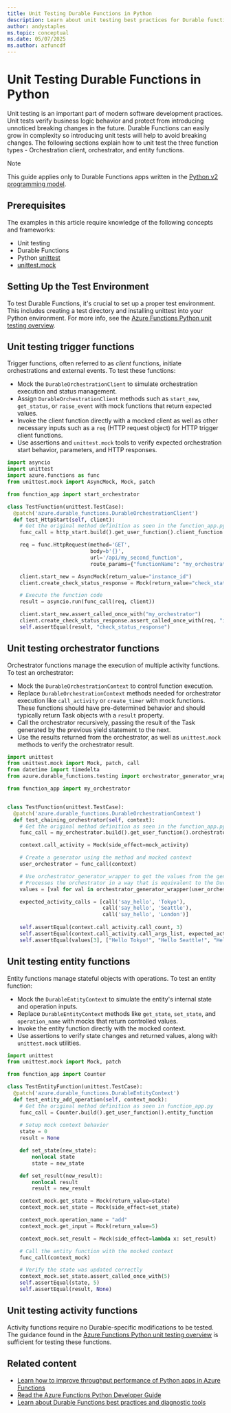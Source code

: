 ```yaml
---
title: Unit Testing Durable Functions in Python
description: Learn about unit testing best practices for Durable functions written in Python for Azure Functions.
author: andystaples
ms.topic: conceptual
ms.date: 05/07/2025
ms.author: azfuncdf
---
```


# Unit Testing Durable Functions in Python

Unit testing is an important part of modern software development practices. Unit tests verify business logic behavior and protect from introducing unnoticed breaking changes in the future. Durable Functions can easily grow in complexity so introducing unit tests will help to avoid breaking changes. The following sections explain how to unit test the three function types - Orchestration client, orchestrator, and entity functions.

> [!NOTE]
> This guide applies only to Durable Functions apps written in the [Python v2 programming model](../functions-reference-python.md). 

## Prerequisites

The examples in this article require knowledge of the following concepts and frameworks:

* Unit testing
* Durable Functions
* Python [unittest](https://docs.python.org/3/library/unittest.html) 
* [unittest.mock](https://docs.python.org/3/library/unittest.mock.html)

## Setting Up the Test Environment

To test Durable Functions, it's crucial to set up a proper test environment. This includes creating a test directory and installing unittest into your Python environment. For more info, see the [Azure Functions Python unit testing overview](../functions-reference-python.md#unit-testing).

## Unit testing trigger functions

Trigger functions, often referred to as _client_ functions, initiate orchestrations and external events. To test these functions:

- Mock the `DurableOrchestrationClient` to simulate orchestration execution and status management.  
- Assign `DurableOrchestrationClient` methods such as `start_new`, `get_status`, or `raise_event` with mock functions that return expected values.  
- Invoke the client function directly with a mocked client as well as other necessary inputs such as a `req` (HTTP request object) for HTTP trigger client functions.  
- Use assertions and `unittest.mock` tools to verify expected orchestration start behavior, parameters, and HTTP responses.

```python
import asyncio
import unittest
import azure.functions as func
from unittest.mock import AsyncMock, Mock, patch

from function_app import start_orchestrator

class TestFunction(unittest.TestCase):
  @patch('azure.durable_functions.DurableOrchestrationClient')
  def test_HttpStart(self, client):
    # Get the original method definition as seen in the function_app.py file
    func_call = http_start.build().get_user_function().client_function

    req = func.HttpRequest(method='GET',
                           body=b'{}',
                           url='/api/my_second_function',
                           route_params={"functionName": "my_orchestrator"})

    client.start_new = AsyncMock(return_value="instance_id")
    client.create_check_status_response = Mock(return_value="check_status_response")

    # Execute the function code
    result = asyncio.run(func_call(req, client))

    client.start_new.assert_called_once_with("my_orchestrator")
    client.create_check_status_response.assert_called_once_with(req, "instance_id")
    self.assertEqual(result, "check_status_response")
```

## Unit testing orchestrator functions

Orchestrator functions manage the execution of multiple activity functions. To test an orchestrator:

- Mock the `DurableOrchestrationContext` to control function execution.
- Replace `DurableOrchestrationContext` methods needed for orchestrator execution like `call_activity` or `create_timer` with mock functions. These functions should have pre-determined behavior and should typically return Task objects with a `result` property. 
- Call the orchestrator recursively, passing the result of the Task generated by the previous yield statement to the next. 
- Use the results returned from the orchestrator, as well as `unittest.mock` methods to verify the orchestrator result. 

```python
import unittest
from unittest.mock import Mock, patch, call
from datetime import timedelta
from azure.durable_functions.testing import orchestrator_generator_wrapper

from function_app import my_orchestrator


class TestFunction(unittest.TestCase):
  @patch('azure.durable_functions.DurableOrchestrationContext')
  def test_chaining_orchestrator(self, context):
    # Get the original method definition as seen in the function_app.py file
    func_call = my_orchestrator.build().get_user_function().orchestrator_function

    context.call_activity = Mock(side_effect=mock_activity)

    # Create a generator using the method and mocked context
    user_orchestrator = func_call(context)

    # Use orchestrator_generator_wrapper to get the values from the generator.
    # Processes the orchestrator in a way that is equivalent to the Durable replay logic
    values = [val for val in orchestrator_generator_wrapper(user_orchestrator)]

    expected_activity_calls = [call('say_hello', 'Tokyo'),
                               call('say_hello', 'Seattle'),
                               call('say_hello', 'London')]
    
    self.assertEqual(context.call_activity.call_count, 3)
    self.assertEqual(context.call_activity.call_args_list, expected_activity_calls)
    self.assertEqual(values[3], ["Hello Tokyo!", "Hello Seattle!", "Hello London!"])
```

## Unit testing entity functions

Entity functions manage stateful objects with operations. To test an entity function:

- Mock the `DurableEntityContext` to simulate the entity's internal state and operation inputs.  
- Replace `DurableEntityContext` methods like `get_state`, `set_state`, and `operation_name` with mocks that return controlled values.  
- Invoke the entity function directly with the mocked context.  
- Use assertions to verify state changes and returned values, along with `unittest.mock` utilities.

```python
import unittest
from unittest.mock import Mock, patch

from function_app import Counter

class TestEntityFunction(unittest.TestCase):
  @patch('azure.durable_functions.DurableEntityContext')
  def test_entity_add_operation(self, context_mock):
    # Get the original method definition as seen in function_app.py
    func_call = Counter.build().get_user_function().entity_function
    
    # Setup mock context behavior
    state = 0
    result = None

    def set_state(new_state):
        nonlocal state
        state = new_state

    def set_result(new_result):
        nonlocal result
        result = new_result

    context_mock.get_state = Mock(return_value=state)
    context_mock.set_state = Mock(side_effect=set_state)

    context_mock.operation_name = "add"
    context_mock.get_input = Mock(return_value=5)

    context_mock.set_result = Mock(side_effect=lambda x: set_result)

    # Call the entity function with the mocked context
    func_call(context_mock)

    # Verify the state was updated correctly
    context_mock.set_state.assert_called_once_with(5)
    self.assertEqual(state, 5)
    self.assertEqual(result, None)
```

## Unit testing activity functions

Activity functions require no Durable-specific modifications to be tested. The guidance found in the [Azure Functions Python unit testing overview](../functions-reference-python.md#unit-testing) is sufficient for testing these functions. 

## Related content

- [Learn how to improve throughput performance of Python apps in Azure Functions](../python-scale-performance-reference.md)
- [Read the Azure Functions Python Developer Guide](../functions-reference-python.md)
- [Learn about Durable Functions best practices and diagnostic tools](./durable-functions-best-practice-reference.md)
